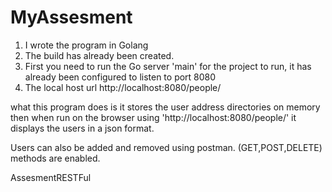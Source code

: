 # MyAssesment


1. I wrote the program in Golang
2. The build has already been created.
3. First you need to run the Go server 'main' for the project to run, it has  already been configured to listen to port 8080
4. The local host url  http://localhost:8080/people/

what this program does is it stores the user address directories on memory then when run on the browser using 'http://localhost:8080/people/' it displays the users in a json format.

Users can also be added and removed using postman. (GET,POST,DELETE) methods are enabled.



AssesmentRESTFul
